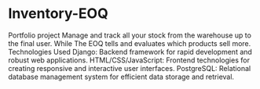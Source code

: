 # Inventory-EOQ
Portfolio project
Manage and track all your stock from the warehouse up to the final user. 
While The EOQ tells and evaluates which products sell more.
Technologies Used Django: Backend framework for rapid development and robust web applications.
HTML/CSS/JavaScript: Frontend technologies for creating responsive and interactive user interfaces. 
PostgreSQL: Relational database management system for efficient data storage and retrieval.

